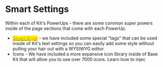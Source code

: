 # Smart Settings

Within each of Kit's PowerUps - there are some common super powers inside of the page sections that come with each PowerUp.&#x20;

* [<mark style="color:orange;">**Smart Style**</mark>](smart-style.md) - we have included some special "tags" that can be used inside of Kit's text settings so you can easily add some style without pulling your hair out with a WYSIWYG editor.
* Icons - We have included a more expansive icon library inside of Base Kit that will allow you to use over 7000 icons. Learn how to injec
